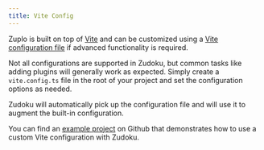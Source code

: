 ```yaml
---
title: Vite Config
---
```


Zuplo is built on top of [Vite](https://vitejs.dev/) and can be customized using a [Vite configuration file](https://vitejs.dev/config/) if advanced functionality is required.

Not all configurations are supported in Zudoku, but common tasks like adding plugins will generally work as expected. Simply create a `vite.config.ts` file in the root of your project and set the configuration options as needed.

Zudoku will automatically pick up the configuration file and will use it to augment the built-in configuration.

You can find an [example project](https://github.com/zuplo/zudoku/tree/main/examples/with-vite-config) on Github that demonstrates how to use a custom Vite configuration with Zudoku.
